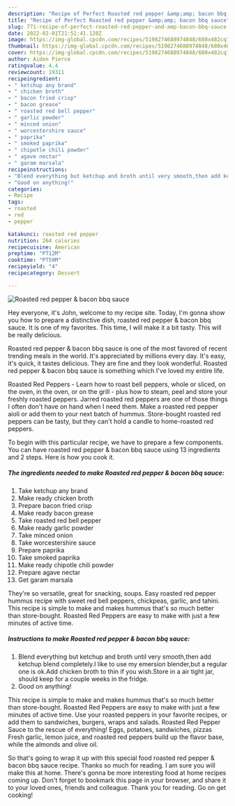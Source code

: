 ```yaml
---
description: "Recipe of Perfect Roasted red pepper &amp;amp; bacon bbq sauce"
title: "Recipe of Perfect Roasted red pepper &amp;amp; bacon bbq sauce"
slug: 771-recipe-of-perfect-roasted-red-pepper-and-amp-bacon-bbq-sauce
date: 2022-02-01T21:51:41.120Z
image: https://img-global.cpcdn.com/recipes/5198274688974848/680x482cq70/roasted-red-pepper-bacon-bbq-sauce-recipe-main-photo.jpg
thumbnail: https://img-global.cpcdn.com/recipes/5198274688974848/680x482cq70/roasted-red-pepper-bacon-bbq-sauce-recipe-main-photo.jpg
cover: https://img-global.cpcdn.com/recipes/5198274688974848/680x482cq70/roasted-red-pepper-bacon-bbq-sauce-recipe-main-photo.jpg
author: Aiden Pierce
ratingvalue: 4.4
reviewcount: 19311
recipeingredient:
- " ketchup any brand"
- " chicken broth"
- " bacon fried crisp"
- " bacon grease"
- " roasted red bell pepper"
- " garlic powder"
- " minced onion"
- " worcestershire sauce"
- " paprika"
- " smoked paprika"
- " chipotle chili powder"
- " agave nectar"
- " garam marsala"
recipeinstructions:
- "Blend everything but ketchup and broth until very smooth,then add ketchup blend completely.I like to use my emersion blender,but a regular one is ok.Add chicken broth to thin if you wish.Store in a air tight jar, should keep for a couple weeks in the fridge."
- "Good on anything!"
categories:
- Recipe
tags:
- roasted
- red
- pepper

katakunci: roasted red pepper 
nutrition: 264 calories
recipecuisine: American
preptime: "PT12M"
cooktime: "PT59M"
recipeyield: "4"
recipecategory: Dessert

---
```



![Roasted red pepper &amp; bacon bbq sauce](https://img-global.cpcdn.com/recipes/5198274688974848/680x482cq70/roasted-red-pepper-bacon-bbq-sauce-recipe-main-photo.jpg)

Hey everyone, it's John, welcome to my recipe site. Today, I'm gonna show you how to prepare a distinctive dish, roasted red pepper &amp; bacon bbq sauce. It is one of my favorites. This time, I will make it a bit tasty. This will be really delicious.

Roasted red pepper &amp; bacon bbq sauce is one of the most favored of recent trending meals in the world. It's appreciated by millions every day. It's easy, it's quick, it tastes delicious. They are fine and they look wonderful. Roasted red pepper &amp; bacon bbq sauce is something which I've loved my entire life.

Roasted Red Peppers - Learn how to roast bell peppers, whole or sliced, on the oven, in the oven, or on the grill - plus how to steam, peel and store your freshly roasted peppers. Jarred roasted red peppers are one of those things I often don&#39;t have on hand when I need them. Make a roasted red pepper aioli or add them to your next batch of hummus. Store-bought roasted red peppers can be tasty, but they can&#39;t hold a candle to home-roasted red peppers.


To begin with this particular recipe, we have to prepare a few components. You can have roasted red pepper &amp; bacon bbq sauce using 13 ingredients and 2 steps. Here is how you cook it.

<!--inarticleads1-->

##### The ingredients needed to make Roasted red pepper &amp; bacon bbq sauce:

1. Take  ketchup any brand
1. Make ready  chicken broth
1. Prepare  bacon fried crisp
1. Make ready  bacon grease
1. Take  roasted red bell pepper
1. Make ready  garlic powder
1. Take  minced onion
1. Take  worcestershire sauce
1. Prepare  paprika
1. Take  smoked paprika
1. Make ready  chipotle chili powder
1. Prepare  agave nectar
1. Get  garam marsala


They&#39;re so versatile, great for snacking, soups. Easy roasted red pepper hummus recipe with sweet red bell peppers, chickpeas, garlic, and tahini. This recipe is simple to make and makes hummus that&#39;s so much better than store-bought. Roasted Red Peppers are easy to make with just a few minutes of active time. 

<!--inarticleads2-->

##### Instructions to make Roasted red pepper &amp; bacon bbq sauce:

1. Blend everything but ketchup and broth until very smooth,then add ketchup blend completely.I like to use my emersion blender,but a regular one is ok.Add chicken broth to thin if you wish.Store in a air tight jar, should keep for a couple weeks in the fridge.
1. Good on anything!


This recipe is simple to make and makes hummus that&#39;s so much better than store-bought. Roasted Red Peppers are easy to make with just a few minutes of active time. Use your roasted peppers in your favorite recipes, or add them to sandwiches, burgers, wraps and salads. Roasted Red Pepper Sauce to the rescue of everything! Eggs, potatoes, sandwiches, pizzas Fresh garlic, lemon juice, and roasted red peppers build up the flavor base, while the almonds and olive oil. 

So that's going to wrap it up with this special food roasted red pepper &amp; bacon bbq sauce recipe. Thanks so much for reading. I am sure you will make this at home. There's gonna be more interesting food at home recipes coming up. Don't forget to bookmark this page in your browser, and share it to your loved ones, friends and colleague. Thank you for reading. Go on get cooking!
